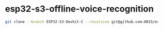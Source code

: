 # esp32-s3-offline-voice-recognition
```bash
git clone --branch ESP32-S3-Devkit-C --recursive git@github.com:0015/esp-skainet.git
